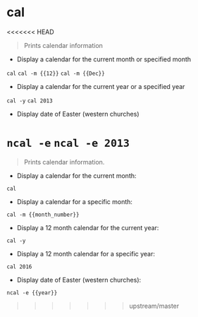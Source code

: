 # cal

<<<<<<< HEAD
> Prints calendar information

- Display a calendar for the current month or specified month

`cal`
`cal -m {{12}}`
`cal -m {{Dec}}`

- Display a calendar for the current year or a specified year

`cal -y`
`cal 2013`

- Display date of Easter (western churches)

`ncal -e`
`ncal -e 2013`
=======
> Prints calendar information.

- Display a calendar for the current month:

`cal`

- Display a calendar for a specific month:

`cal -m {{month_number}}`

- Display a 12 month calendar for the current year:

`cal -y`

- Display a 12 month calendar for a specific year:

`cal 2016`

- Display date of Easter (western churches):

`ncal -e {{year}}`
>>>>>>> upstream/master
